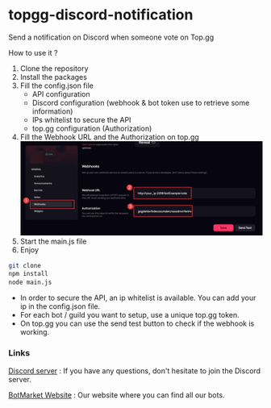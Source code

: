 # topgg-discord-notification
Send a notification on Discord when someone vote on Top.gg

How to use it ?
1. Clone the repository 
2. Install the packages
3. Fill the config.json file
   - API configuration
   - Discord configuration (webhook & bot token use to retrieve some information)
   - IPs whitelist to secure the API
   - top.gg configuration (Authorization)
4. Fill the Webhook URL and the Authorization on top.gg
![topgg_example.png](./Images/topgg_example.png)
5. Start the main.js file
6. Enjoy

```bash
git clone
npm install
node main.js
```
- In order to secure the API, an ip whitelist is available. You can add your ip in the config.json file.
- For each bot / guild you want to setup, use a unique top.gg token.
- On top.gg you can use the send test button to check if the webhook is working.

### Links
[Discord server](https://discord.gg/Dwn5Nc6WgR) : If you have any questions, don't hesitate to join the Discord server.

[BotMarket Website](https://botmarket.ovh) : Our website where you can find all our bots.
